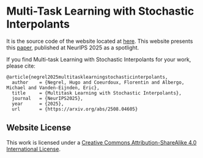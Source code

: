 # Multi-Task Learning with Stochastic Interpolants

It is the source code of the website located at [here](https://roomate.github.io/MTLSI.github.io/). This website presents this [paper](https://roomate.github.io/MTLSI.github.io/), published at NeurIPS 2025 as a spotlight.

If you find Multi-task Learning with Stochastic Interpolants for your work, please cite:
```
@article{negrel2025multitasklearningstochasticinterpolants,
  author    = {Negrel, Hugo and Coeurdoux, Florentin and Albergo, Michael and Vanden-Eijnden, Eric},
  title     = {Multitask Learning with Stochastic Interpolants},
  journal   = {NeurIPS2025},
  year      = {2025},
  url       = {https://arxiv.org/abs/2508.04605}
```

## Website License

This work is licensed under a [Creative Commons Attribution-ShareAlike 4.0 International License](https://creativecommons.org/licenses/by-sa/4.0/).
